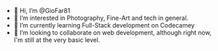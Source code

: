 - 👋 Hi, I’m @GioFar81
- 👀 I’m interested in Photography, Fine-Art and tech in general.
- 🌱 I’m currently learning Full-Stack development on Codecamey
- 💞️ I’m looking to collaborate on web development, although right now, I'm still at the very basic level.

<!---
GioFar81/GioFar81 is a ✨ special ✨ repository because its `README.md` (this file) appears on your GitHub profile.
You can click the Preview link to take a look at your changes.
--->

